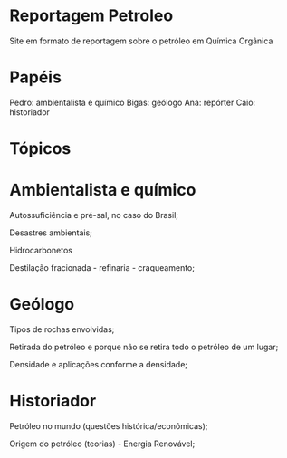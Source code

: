 # Reportagem Petroleo
Site em formato de reportagem sobre o petróleo em Química Orgânica

# Papéis 
Pedro: ambientalista e químico
Bigas: geólogo
Ana: repórter
Caio: historiador

# Tópicos

# Ambientalista e químico 

Autossuficiência e pré-sal, no caso do Brasil; 

Desastres ambientais; 

Hidrocarbonetos

Destilação fracionada - refinaria - craqueamento; 

# Geólogo

Tipos de rochas envolvidas;  

Retirada do petróleo e porque não se retira todo o petróleo de um lugar; 

Densidade e aplicações conforme a densidade; 

# Historiador

Petróleo no mundo (questões histórica/econômicas);

Origem do petróleo (teorias) - Energia Renovável; 


